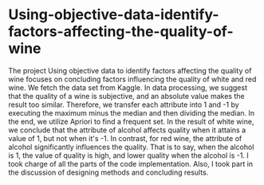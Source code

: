 # Using-objective-data-identify-factors-affecting-the-quality-of-wine
The project Using objective data to identify factors affecting the quality of wine focuses on concluding factors influencing the quality of white and red wine. We fetch the data set from Kaggle. In data processing, we suggest that the quality of a wine is subjective, and an absolute value makes the result too similar. Therefore, we transfer each attribute into 1 and -1 by executing the maximum minus the median and then dividing the median. In the end, we utilize Apriori to find a frequent set. In the result of white wine, we conclude that the attribute of alcohol affects quality when it attains a value of 1, but not when it's -1. In contrast, for red wine, the attribute of alcohol significantly influences the quality. That is to say, when the alcohol is 1, the value of quality is high, and lower quality when the alcohol is -1. I took charge of all the parts of the code implementation. Also, I took part in the discussion of designing methods and concluding results.
